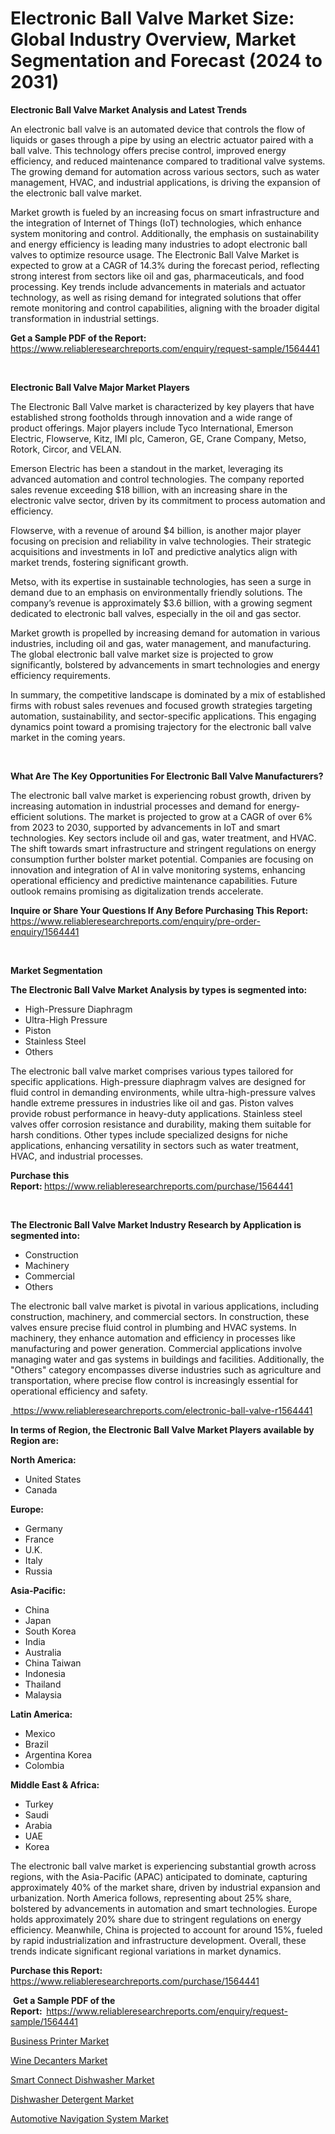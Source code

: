 <p><h1>Electronic Ball Valve Market Size: Global Industry Overview, Market Segmentation and Forecast (2024 to 2031)</h1></p><p><strong>Electronic Ball Valve Market Analysis and Latest Trends</strong></p>
<p><p>An electronic ball valve is an automated device that controls the flow of liquids or gases through a pipe by using an electric actuator paired with a ball valve. This technology offers precise control, improved energy efficiency, and reduced maintenance compared to traditional valve systems. The growing demand for automation across various sectors, such as water management, HVAC, and industrial applications, is driving the expansion of the electronic ball valve market.</p><p>Market growth is fueled by an increasing focus on smart infrastructure and the integration of Internet of Things (IoT) technologies, which enhance system monitoring and control. Additionally, the emphasis on sustainability and energy efficiency is leading many industries to adopt electronic ball valves to optimize resource usage. The Electronic Ball Valve Market is expected to grow at a CAGR of 14.3% during the forecast period, reflecting strong interest from sectors like oil and gas, pharmaceuticals, and food processing. Key trends include advancements in materials and actuator technology, as well as rising demand for integrated solutions that offer remote monitoring and control capabilities, aligning with the broader digital transformation in industrial settings.</p></p>
<p><strong>Get a Sample PDF of the Report:&nbsp;</strong> <a href="https://www.reliableresearchreports.com/enquiry/request-sample/1564441">https://www.reliableresearchreports.com/enquiry/request-sample/1564441</a></p>
<p>&nbsp;</p>
<p><strong>Electronic Ball Valve Major Market Players</strong></p>
<p><p>The Electronic Ball Valve market is characterized by key players that have established strong footholds through innovation and a wide range of product offerings. Major players include Tyco International, Emerson Electric, Flowserve, Kitz, IMI plc, Cameron, GE, Crane Company, Metso, Rotork, Circor, and VELAN.</p><p>Emerson Electric has been a standout in the market, leveraging its advanced automation and control technologies. The company reported sales revenue exceeding $18 billion, with an increasing share in the electronic valve sector, driven by its commitment to process automation and efficiency.</p><p>Flowserve, with a revenue of around $4 billion, is another major player focusing on precision and reliability in valve technologies. Their strategic acquisitions and investments in IoT and predictive analytics align with market trends, fostering significant growth.</p><p>Metso, with its expertise in sustainable technologies, has seen a surge in demand due to an emphasis on environmentally friendly solutions. The company’s revenue is approximately $3.6 billion, with a growing segment dedicated to electronic ball valves, especially in the oil and gas sector.</p><p>Market growth is propelled by increasing demand for automation in various industries, including oil and gas, water management, and manufacturing. The global electronic ball valve market size is projected to grow significantly, bolstered by advancements in smart technologies and energy efficiency requirements.</p><p>In summary, the competitive landscape is dominated by a mix of established firms with robust sales revenues and focused growth strategies targeting automation, sustainability, and sector-specific applications. This engaging dynamics point toward a promising trajectory for the electronic ball valve market in the coming years.</p></p>
<p>&nbsp;</p>
<p><strong>What Are The Key Opportunities For Electronic Ball Valve Manufacturers?</strong></p>
<p><p>The electronic ball valve market is experiencing robust growth, driven by increasing automation in industrial processes and demand for energy-efficient solutions. The market is projected to grow at a CAGR of over 6% from 2023 to 2030, supported by advancements in IoT and smart technologies. Key sectors include oil and gas, water treatment, and HVAC. The shift towards smart infrastructure and stringent regulations on energy consumption further bolster market potential. Companies are focusing on innovation and integration of AI in valve monitoring systems, enhancing operational efficiency and predictive maintenance capabilities. Future outlook remains promising as digitalization trends accelerate.</p></p>
<p><strong>Inquire or Share Your Questions If Any Before Purchasing This Report:</strong> <a href="https://www.reliableresearchreports.com/enquiry/pre-order-enquiry/1564441">https://www.reliableresearchreports.com/enquiry/pre-order-enquiry/1564441</a></p>
<p>&nbsp;</p>
<p><strong>Market Segmentation</strong></p>
<p><strong>The Electronic Ball Valve Market Analysis by types is segmented into:</strong></p>
<p><ul><li>High-Pressure Diaphragm</li><li>Ultra-High Pressure</li><li>Piston</li><li>Stainless Steel</li><li>Others</li></ul></p>
<p><p>The electronic ball valve market comprises various types tailored for specific applications. High-pressure diaphragm valves are designed for fluid control in demanding environments, while ultra-high-pressure valves handle extreme pressures in industries like oil and gas. Piston valves provide robust performance in heavy-duty applications. Stainless steel valves offer corrosion resistance and durability, making them suitable for harsh conditions. Other types include specialized designs for niche applications, enhancing versatility in sectors such as water treatment, HVAC, and industrial processes.</p></p>
<p><strong>Purchase this Report:&nbsp;</strong><a href="https://www.reliableresearchreports.com/purchase/1564441">https://www.reliableresearchreports.com/purchase/1564441</a></p>
<p>&nbsp;</p>
<p><strong>The Electronic Ball Valve Market Industry Research by Application is segmented into:</strong></p>
<p><ul><li>Construction</li><li>Machinery</li><li>Commercial</li><li>Others</li></ul></p>
<p><p>The electronic ball valve market is pivotal in various applications, including construction, machinery, and commercial sectors. In construction, these valves ensure precise fluid control in plumbing and HVAC systems. In machinery, they enhance automation and efficiency in processes like manufacturing and power generation. Commercial applications involve managing water and gas systems in buildings and facilities. Additionally, the "Others" category encompasses diverse industries such as agriculture and transportation, where precise flow control is increasingly essential for operational efficiency and safety.</p></p>
<p><a href="https://www.reliableresearchreports.com/electronic-ball-valve-r1564441">&nbsp;https://www.reliableresearchreports.com/electronic-ball-valve-r1564441</a></p>
<p><strong>In terms of Region, the Electronic Ball Valve Market Players available by Region are:</strong></p>
<p>
    <p> <strong> North America: </strong>
        <ul>
            <li>United States</li>
            <li>Canada</li>
        </ul>
        </p> 
    <p> <strong> Europe: </strong>
        <ul>
            <li>Germany</li>
            <li>France</li>
            <li>U.K.</li>
            <li>Italy</li>
            <li>Russia</li>
        </ul>
        </p> 
    <p> <strong> Asia-Pacific: </strong>
        <ul>
            <li>China</li>
            <li>Japan</li>
            <li>South Korea</li>
            <li>India</li>
            <li>Australia</li>
            <li>China Taiwan</li>
            <li>Indonesia</li>
            <li>Thailand</li>
            <li>Malaysia</li>
        </ul>
        </p> 
    <p> <strong> Latin America: </strong>
        <ul>
            <li>Mexico</li>
            <li>Brazil</li>
            <li>Argentina Korea</li>
            <li>Colombia</li>
        </ul>
        </p> 
    <p> <strong> Middle East & Africa: </strong>
        <ul>
            <li>Turkey</li>
            <li>Saudi</li>
            <li>Arabia</li>
            <li>UAE</li>
            <li>Korea</li>
        </ul>
    </p>
    </p>
<p><p>The electronic ball valve market is experiencing substantial growth across regions, with the Asia-Pacific (APAC) anticipated to dominate, capturing approximately 40% of the market share, driven by industrial expansion and urbanization. North America follows, representing about 25% share, bolstered by advancements in automation and smart technologies. Europe holds approximately 20% share due to stringent regulations on energy efficiency. Meanwhile, China is projected to account for around 15%, fueled by rapid industrialization and infrastructure development. Overall, these trends indicate significant regional variations in market dynamics.</p></p>
<p><strong>Purchase this Report: </strong><a href="https://www.reliableresearchreports.com/purchase/1564441">https://www.reliableresearchreports.com/purchase/1564441</a></p>
<p>&nbsp;<strong>Get a Sample PDF of the Report:&nbsp;&nbsp;</strong><a href="https://www.reliableresearchreports.com/enquiry/request-sample/1564441">https://www.reliableresearchreports.com/enquiry/request-sample/1564441</a></p>
<p><strong></strong></p>
<p><p><a href="https://www.linkedin.com/pulse/emerging-trends-business-printer-market-global-outlook-future-tq6je?trackingId=4qhp4MQfSv%2BPaVL3fdWD8w%3D%3D">Business Printer Market</a></p><p><a href="https://issuu.com/reportprime-2/docs/wine-decanters-market-size-2030.ppt_60cb326efb200f">Wine Decanters Market</a></p><p><a href="https://medium.com/@roseperez232/smart-connect-dishwasher-market-research-report-market-forecast-and-growth-prospects-with-a-steady-526d59447d5f?postPublishedType=repub">Smart Connect Dishwasher Market</a></p><p><a href="https://issuu.com/reportprime-2/docs/dishwasher-detergent-market-size-20_882393bd9b3789">Dishwasher Detergent Market</a></p><p><a href="https://www.linkedin.com/pulse/unveiling-market-trends-global-automotive-navigation-system-s2dbf">Automotive Navigation System Market</a></p></p>